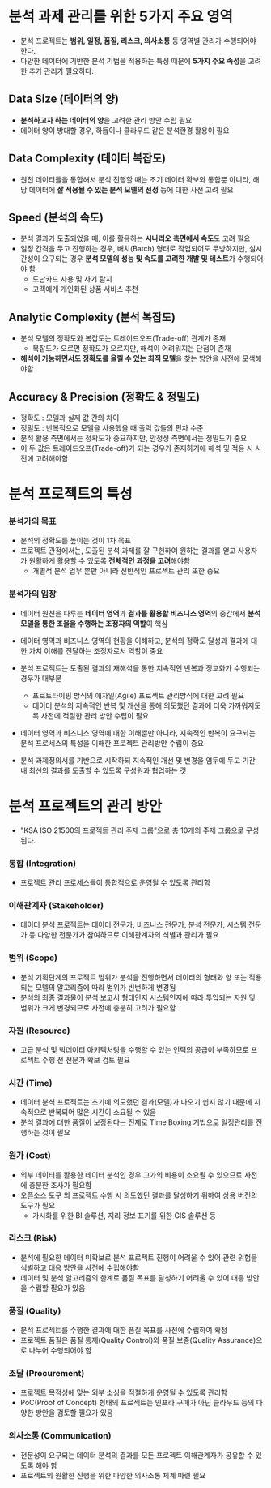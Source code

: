 # 분석 과제 관리를 위한 5가지 주요 영역

- 분석 프로젝트는 **범위, 일정, 품질, 리스크, 의사소통** 등 영역별 관리가 수행되어야 한다.
- 다양한 데이터에 기반한 분석 기법을 적용하는 특성 때문에 **5가지 주요 속성**을 고려한 추가 관리가 필요하다.

## Data Size (데이터의 양)

- **분석하고자 하는 데이터의 양**을 고려한 관리 방안 수립 필요
- 데이터 양이 방대할 경우, 하둡이나 클라우드 같은 분석환경 활용이 필요

## Data Complexity (데이터 복잡도)

- 원천 데이터들을 통합해서 분석 진행할 때는 초기 데이터 확보와 통합뿐 아니라, 해당 데이터에 **잘 적용될 수 있는 분석 모델의 선정** 등에 대한 사전 고려 필요

## Speed (분석의 속도)

- 분석 결과가 도출되었을 때, 이를 활용하는 **시나리오 측면에서 속도**도 고려 필요
- 일정 간격을 두고 진행하는 경우, 배치(Batch) 형태로 작업되어도 무방하지만, 실시간성이 요구되는 경우 **분석 모델의 성능 및 속도를 고려한 개발 및 테스트**가 수행되어야 함
    - 도난카드 사용 및 사기 탐지
    - 고객에게 개인화된 상품·서비스 추천

## Analytic Complexity (분석 복잡도)

- 분석 모델의 정확도와 복잡도는 트레이드오프(Trade-off) 관계가 존재
    - 복잡도가 오르면 정확도가 오르지만, 해석이 어려워지는 단점이 존재
- **해석이 가능하면서도 정확도를 올릴 수 있는 최적 모델**을 찾는 방안을 사전에 모색해야함

## Accuracy & Precision (정확도 & 정밀도)

- 정확도 : 모델과 실제 값 간의 차이
- 정밀도 : 반복적으로 모델을 사용했을 때 출력 값들의 편차 수준
- 분석 활용 측면에서는 정확도가 중요하지만, 안정성 측면에서는 정밀도가 중요
- 이 두 값은 트레이드오프(Trade-off)가 되는 경우가 존재하기에 해석 및 적용 시 사전에 고려해야함

# 분석 프로젝트의 특성

### 분석가의 목표

- 분석의 정확도를 높이는 것이 1차 목표
- 프로젝트 관점에서는, 도출된 분석 과제를 잘 구현하여 원하는 결과를 얻고 사용자가 원활하게 활용할 수 있도록 **전체적인 과정을 고려**해야함
    - 개별적 분석 업무 뿐만 아니라 전반적인 프로젝트 관리 또한 중요

### 분석가의 입장

- 데이터 원천을 다루는 **데이터 영역**과 **결과를 활용할 비즈니스 영역**의 중간에서 **분석 모델을 통한 조율을 수행하는 조정자의 역할**이 핵심
- 데이터 영역과 비즈니스 영역의 현황을 이해하고, 분석의 정확도 달성과 결과에 대한 가치 이해를 전달하는 조정자로서 역할이 중요

- 분석 프로젝트는 도출된 결과의 재해석을 통한 지속적인 반복과 정교화가 수행되는 경우가 대부분
    - 프로토타이핑 방식의 애자일(Agile) 프로젝트 관리방식에 대한 고려 필요
    - 데이터 분석의 지속적인 반복 및 개선을 통해 의도했던 결과에 더욱 가까워지도록 사전에 적절한 관리 방안 수립이 필요
- 데이터 영역과 비즈니스 영역에 대한 이해뿐만 아니라, 지속적인 반복이 요구되는 분석 프로세스의 특성을 이해한 프로젝트 관리방안 수립이 중요
- 분석 과제정의서를 기반으로 시작하되 지속적인 개선 및 변경을 염두에 두고 기간 내 최선의 결과를 도출할 수 있도록 구성원과 협업하는 것

# 분석 프로젝트의 관리 방안

- "KSA ISO 21500의 프로젝트 관리 주제 그룹"으로 총 10개의 주제 그룹으로 구성된다.

### 통합 (Integration)

- 프로젝트 관리 프로세스들이 통합적으로 운영될 수 있도록 관리함

### 이해관계자 (Stakeholder)

- 데이터 분석 프로젝트는 데이터 전문가, 비즈니스 전문가, 분석 전문가, 시스템 전문가 등 다양한 전문가가 참여하므로 이해관계자의 식별과 관리가 필요

### 범위 (Scope)

- 분석 기획단계의 프로젝트 범위가 분석을 진행하면서 데이터의 형태와 양 또는 적용되는 모델의 알고리즘에 따라 범위가 빈번하게 변경됨
- 분석의 최종 결과물이 분석 보고서 형태인지 시스템인지에 따라 투입되는 자원 및 범위가 크게 변경되므로 사전에 충분히 고려가 필요함

### 자원 (Resource)

- 고급 분석 및 빅데이터 아키텍처링을 수행할 수 있는 인력의 공급이 부족하므로 프로젝트 수행 전 전문가 확보 검토 필요

### 시간 (Time)

- 데이터 분석 프로젝트는 초기에 의도했던 결과(모델)가 나오기 쉽지 않기 때문에 지속적으로 반복되어 많은 시간이 소요될 수 있음
- 분석 결과에 대한 품질이 보장된다는 전제로 Time Boxing 기법으로 일정관리를 진행하는 것이 필요

### 원가 (Cost)

- 외부 데이터를 활용한 데이터 분석인 경우 고가의 비용이 소요될 수 있으므로 사전에 충분한 조사가 필요함
- 오픈소스 도구 외 프로젝트 수행 시 의도했던 결과를 달성하기 위하여 상용 버전의 도구가 필요
    - 가시화를 위한 BI 솔루션, 지리 정보 표기를 위한 GIS 솔루션 등

### 리스크 (Risk)

- 분석에 필요한 데이터 미확보로 분석 프로젝트 진행이 어려울 수 있어 관련 위험을 식별하고 대응 방안을 사전에 수립해야함
- 데이터 및 분석 알고리즘의 한계로 품질 목표를 달성하기 어려울 수 있어 대응 방안을 수립할 필요가 있음

### 품질 (Quality)

- 분석 프로젝트를 수행한 결과에 대한 품질 목표를 사전에 수립하여 확정
- 프로젝트 품질은 품질 통제(Quality Control)와 품질 보증(Quality Assurance)으로 나누어 수행되어야 함

### 조달 (Procurement)

- 프로젝트 목적성에 맞는 외부 소싱을 적절하게 운영될 수 있도록 관리함
- PoC(Proof of Concept) 형태의 프로젝트는 인프라 구매가 아닌 클라우드 등의 다양한 방안을 검토할 필요가 있음

### 의사소통 (Communication)

- 전문성이 요구되는 데이터 분석의 결과를 모든 프로젝트 이해관계자가 공유할 수 있도록 해야 함
- 프로젝트의 원활한 진행을 위한 다양한 의사소통 체계 마련 필요